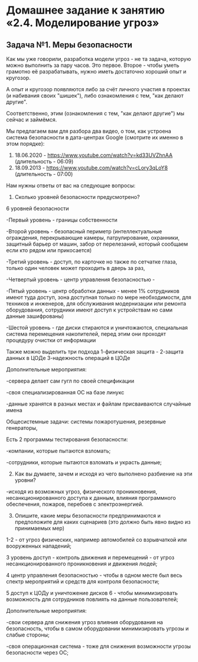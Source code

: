 # Домашнее задание к занятию «2.4. Моделирование угроз»

## Задача №1. Меры безопасности

Как мы уже говорили, разработка модели угроз - не та задача, которую можно выполнить за пару часов. Это первое. 
Второе - чтобы уметь грамотно её разрабатывать, нужно иметь достаточно хороший опыт и кругозор.

А опыт и кругозор появляются либо за счёт личного участия в проектах (и набивания своих "шишек"), либо ознакомления с тем, "как делают другие".

Соответственно, этим (ознакомления с тем, "как делают другие") мы сейчас и займёмся.

Мы предлагаем вам для разбора два видео, о том, как устроена система безопасности в дата-центрах Google (смотрите их именно в этом порядке):
1. 18.06.2020 - https://www.youtube.com/watch?v=kd33UVZhnAA (длительность - 06:09)
1. 18.09.2013 - https://www.youtube.com/watch?v=cLory3qLoY8 (длительность - 07:00)

Нам нужны ответы от вас на следующие вопросы:
1. Сколько уровней безопасности предусмотрено?

6 уровней безопасности

-Первый уровень - границы собственности

-Второй уровень - безопасный периметр (интеллектуальные ограждения, перекрывающие камеры, патрулирование, охранники, защитный барьер от машин,
забор от перелезаний, который сообщаем если кто рядом или прикосается)

-Третий уровень - доступ, по карточке но также по сетчатке глаза, только один человек может проходить в дверь за раз, 

-Четвертый уровень - центр управления безопасностью - 

-Пятый уровень - центр обработки данных - менее 1% сотрудников имеют туда доступ, зона доступная только по мере необходимости,
для техников и инженеров, для обслуживания модернизации или ремонта оборудования, сотрудники имеют доступ к устройствам но 
сами данные зашифрованы)

-Шестой уровень - где диски стираются и уничтожаются, специальная система перемещения накопителей, перед этим они проходят процедуру очистки от 
информации 

Также можно выделить три подхода
1-физическая защита - 
2-защита данных в ЦОДе
3-надежность операций в ЦОДе

Дополнительные мероприятия:

-сервера делает сам гугл по своей спецификации

-своя специализированная ОС на базе линукс

-данные хранятся в разных местах и файлам присваиваются случайные имена

Общесистемные задачи:
системы пожаротушения, резервные генераторы, 

Есть 2 программы тестирования безопасности:

-компании, которые пытаются взломать;

-сотрудники, которые пытаются взломать и украсть данные;

2. Как вы думаете, зачем и исходя из чего выполнено разбиение на эти уровни?

-исходя из возможных угроз, физического проникновения, несанкционированного доступа к данным, влияния программного обеспечения,
пожаров, перебоев с электроэнергией.

3. Опишите, какие меры безопасности предпринимаются и предположите для каких сценариев (это должно быть явно видно из принимаемых мер)

1-2 - от угроз физических, например автомобилей со взрывчаткой или вооруженных нападений;

3 уровень доступ - контроль движения и перемещений - от угроз несанкционированного проникновения и движения людей;

4 центр управления безопасностью - чтобы в одном месте был весь спектр мероприятий и средств для контроля безопасности;

5 доступ к ЦОДу и уничтожение дисков 6 - чтобы минимизировать возможность для сотрудников повлиять на данные пользователей;

Дополнительные мероприятия:

-свои сервера для снижения угроз влияния оборудования на безопасность, чтобы в самом оборудовании минимизировать угрозы и слабые стороны;

-своя операционная система - тоже для снижения возможности угрозы безопасности через ОС;



